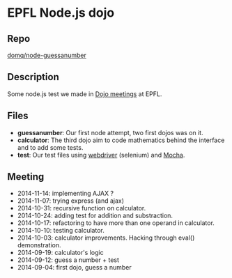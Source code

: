 # EPFL Node.js dojo

## Repo
[domq/node-guessanumber](https://github.com/domq/node-guessanumber)

## Description
Some node.js test we made in [Dojo meetings](http://fr.wikipedia.org/wiki/Coding_Dojo) at EPFL.

## Files
* **guessanumber**:
  Our first node attempt, two first dojos was on it.
* **calculator**:
  The third dojo aim to code mathematics behind the interface and to add some tests.
* **test**:
  Our test files using [webdriver](http://webdriver.io/) (selenium) and [Mocha](http://mochajs.org/).

## Meeting
*  2014-11-14: implementing AJAX ?
*  2014-11-07: trying express (and ajax)
*  2014-10-31: recursive function on calculator.
*  2014-10-24: adding test for addition and substraction.
*  2014-10-17: refactoring to have more than one operand in calculator.
*  2014-10-10: testing calculator. 
*  2014-10-03: calculator improvements. Hacking through eval() demonstration. 
*  2014-09-19: calculator's logic
*  2014-09-12: guess a number + test
*  2014-09-04: first dojo, guess a number  


